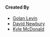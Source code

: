 #### Created By

* [Golan Levin](http://flong.com)
* [David Newbury](http://www.workergnome.com) 
* [Kyle McDonald](http://kylemcdonald.net)